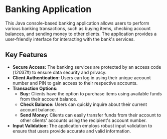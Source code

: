  # Banking Application

This Java console-based banking application allows users to perform various banking transactions, such as buying items, checking account balances, and sending money to other clients. The application provides a user-friendly interface for interacting with the bank's services.

## Key Features

- **Secure Access:** The banking services are protected by an access code (*120*37#) to ensure data security and privacy.
- **Client Authentication:** Users can log in using their unique account number and PIN to gain access to their respective accounts.
- **Transaction Options:**
  - **Buy:** Clients have the option to purchase items using available funds from their account balance.
  - **Check Balance:** Users can quickly inquire about their current account balance.
  - **Send Money:** Clients can easily transfer funds from their account to other clients' accounts using the recipient's account number.
- **Input Validation:** The application employs robust input validation to ensure that users provide accurate and valid information.

 
